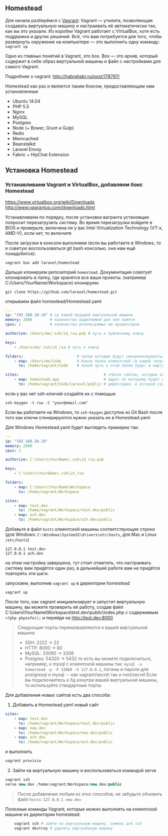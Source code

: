 ## Homestead

Для начала разберёмся с [Vagrant](http://www.vagrantup.com/):
Vagrant — утилита, позволяющая создавать виртуальную машину и настраивать её автоматически так, как вы это указали. 
Из коробки Vagrant работает с VirtualBox, хотя есть поддержка и других решений. Всё, что вам потребуется для того, 
чтобы развернуть окружение на компьютере — это выполнить одну команду: `vagrunt up`

Одно из главных понятий в Vagrant, это box. Box — это архив, который содержит в себе образ виртуальной машины и файл 
с настройками для самого Vagrant.

Подробнее о vagrant: http://habrahabr.ru/post/178797/

Homestead как раз и является таким боксом, предоставляющим нам установленные 

* Ubuntu 14.04
* PHP 5.5
* Nginx
* MySQL
* Postgres
* Node (+ Bower, Grunt и Gulp)
* Redis 
* Memcached
* Beanstalkd
* Laravel Envoy
* Fabric + HipChat Extension

## Установка Homestead

### Устанавливаем Vagrant и VirtualBox, добавляем бокс Homestead

https://www.virtualbox.org/wiki/Downloads
http://www.vagrantup.com/downloads.html

Устанавливаем по порядку, после установки вагранта установщик попросит перезагрузить систему. Во время перезагрузки
войдите в BIOS и проверьте, включена ли у вас Intel Virtualization Technology (VT-x, AMD-V), если нет, то включите

После загрузки в консоли выполняем (если вы работаете в Windows, то я советую воспользоваться git bash консолью, она нам ещё понадобится):

    vagrant box add laravel/homestead

Дальше клонируем репозиторий `homestead`. Документация советует клонировать в папку, где хранятся 
все ваши проекты. (например C:/Users/YourName/Workspace) 
клонируем:

    git clone https://github.com/laravel/homestead.git
    
открываем файл homestead/Homestead.yaml

```yaml
---
ip: "192.168.10.10" # ip вашей будущей виртуальной машины
memory: 2048        # количество выделяемой для неё памяти
cpus: 1             # количество используемых ею процессоров

authorize: /Users/me/.ssh/id_rsa.pub # путь к публичному ключу

keys:
    - /Users/me/.ssh/id_rsa # путь к ключу

folders:                        # папки которые будут синхронизироваться между клиентской и виртуальной машинами
    - map: /Users/me/Code       # Какая папка клиентской (в вашей текущей) машины будет синхронизироваться с виртуальной
      to: /home/vagrant/Code    # какой путь к этой папке будет в виртуальной системе 

sites:                                      # список сайтов, которые автоматически настроятся при инициализации (!) системы
    - map: homestead.app                    # адрес по которому будет доступен сайт
      to: /home/vagrant/Code/Laravel/public # директория, в которой содержится точка входа (index.php) 
```

если у вас нет ssh-ключей создайте их с помощью 
    
    ssh-keygen -t rsa -C "your@email.com"

Если вы работаете на Windows, то `ssh-keygen` доступна из Git Bash
после того как ключи сгенерируются нужно указать их в Homestead.yaml

Для Windows Homestead.yaml будет выглядеть примерно так:

```yaml
---
ip: "192.168.10.10"
memory: 2048
cpus: 1

authorize: C:\Users\YourName\.ssh\id_rsa.pub

keys:
    - C:\Users\YourName\.ssh\id_rsa

folders:
    - map: C:\Users\YourName\Workspace
      to: /home/vagrant/Workspace

sites:
    - map: test.dev
      to: /home/vagrant/Workspace/test.dev/public
    - map: ach.dev
      to: /home/vagrant/Workspace/ach.dev/public
```

Добавьте в файл `hosts` клиентской машины соответствующие строки 
(для Windows: `C:\Windows\System32\drivers\etc\hosts`, для Mac и Linux `/etc/hosts`)
 
```
127.0.0.1 test.dev
127.0.0.1 ach.dev
```

на этом настройка завершена, тут стоит отметить, что настраивать систему вам придётся один раз, в дальнейшей работе вам не придётся повторять эти шаги. 
 
запускаем, выполнив `vagrant up` в директории homestead

    vagrant up
    
После того, как vagrant инициализирует и запустит виртуальную машину, вы можете проверить её работу, 
создав файл C:\Users\YourName\Workspace\test.dev\public\index.php с содержимым `<?php phpinfo();` и перейдя на http://test.dev:8000

> Следующие порты перенаправляются к вашей виртуальной машине
> * SSH: 2222 -> 22
> * HTTP: 8000 -> 80
> * MySQL: 33060 -> 3306
> * Postgres: 54320 -> 5432
> то есть вы можете подключиться, например, к mysql 
> с клиентской машины так: `mysql -u homestead -p -P 33060 -h 127.0.0.1`, 
> логины и пароли для postgresql и mysql -- как vagrant/secret так и root/secret
> Если вы подключаетесь к бд изнутри вашей виртуальной машины, то используйте стандартные порты

Для добавления новых сайтов есть два способа:
1. Добавить в Homestead.yaml новый сайт 
```yaml
sites:
    - map: test.dev
      to: /home/vagrant/Workspace/test.dev/public
    - map: new.dev
      to: /home/vagrant/Workspace/new.dev/public
    - map: ach.dev
      to: /home/vagrant/Workspace/ach.dev/public
```
и выполнить
```bash
vagrant provisio
```
2. Зайти на виртуальную машину и воспользоваться командой serve
```php
vagrant ssh
serve new.dev /home/vagrant/Workspace/new.dev/public
```

> После добавления любым из этих способов, не забудьте обновить файл `hosts`: `127.0.0.1 new.dev`

Полезные команды Vagrant, которые можно выполнять на клиентской машине из директории homestead:

```bash
    vagrant ssh # зайти на виртуальную машину, замена для ssh
    vagrant destroy # удалить виртуальную машину
```
